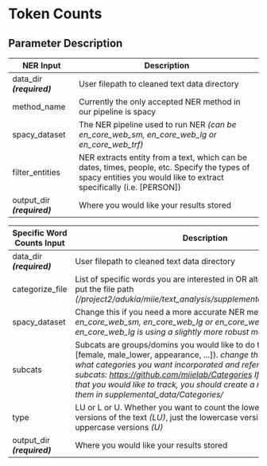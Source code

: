 # Token Counts
## Parameter Description
| NER Input | Description |
| --- | --- |
| data_dir ***(required)*** | User filepath to cleaned text data directory |
| method_name | Currently the only accepted NER method in our pipeline is spacy |
| spacy_dataset | The NER pipeline used to run NER *(can be en_core_web_sm, en_core_web_lg or en_core_web_trf)*|
| filter_entities | NER extracts entity from a text, which can be dates, times, people, etc. Specify the types of spacy entities you would like to extract specifically (i.e. [PERSON])  |
| output_dir ***(required)*** | Where you would like your results stored |

| Specific Word Counts Input | Description |
| --- | --- |
| data_dir ***(required)*** | User filepath to cleaned text data directory |
| categorize_file | List of specific words you are interested in OR alternatively you can put the file path *(/project2/adukia/miie/text_analysis/supplemental_data/Categories/)* |
| spacy_dataset | Change this if you need a more accurate NER method *(can be en_core_web_sm, en_core_web_lg or en_core_web_trf. among them en_core_web_lg is using a slightly more robust method from spacy)* |
| subcats | Subcats are groups/domins you would like to do token counts (i.e. [female, male_lower, appearance, ...]). *change this depending on what categories you want incorporated and refer to this link for subcats: https://github.com/miielab/Categories If there is new words that you would like to track, you should create a new category for them in supplemental_data/Categories/* |
| type | LU or L or U. Whether you want to count the lower AND uppercase versions of the text *(LU)*, just the lowercase versions *(L)* or just the uppercase versions *(U)* |
| output_dir ***(required)*** | Where you would like your results stored |
